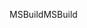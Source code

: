 <span data-ttu-id="dce60-101">MSBuild</span><span class="sxs-lookup"><span data-stu-id="dce60-101">MSBuild</span></span>